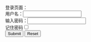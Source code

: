 <html>
<head>

</head>
<body>

<form class="form" action="https://www.google.com/">

<label>
登录页面：
<br>
用户名：<input type="text" size="default" maxlength="" value="">
</label>
<br>
<label>
输入密码：<input type="password" >
<br>
</label>
记住密码<input type="checkbox">
<br>
<input type="submit">
<input type="reset">
</form>

</body>
</html>
